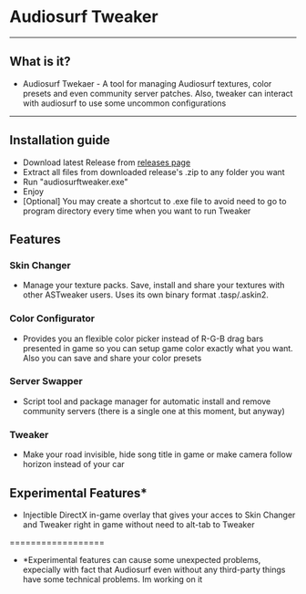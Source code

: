 # Audiosurf Tweaker
---
## What is it?
- Audiosurf Twekaer - A tool for managing Audiosurf textures, color presets and even community server patches. Also, tweaker can interact with audiosurf to use some uncommon configurations

---
## Installation guide 
- Download latest Release from [releases page](https://github.com/Unchpokable/Audiosurf-SkinChanger/releases)
- Extract all files from downloaded release's .zip to any folder you want
- Run "audiosurftweaker.exe"
- Enjoy
- [Optional] You may create a shortcut to .exe file to avoid need to go to program directory every time when you want to run Tweaker

## Features
### Skin Changer
- Manage your texture packs. Save, install and share your textures with other ASTweaker users. Uses its own binary format .tasp/.askin2. 
### Color Configurator
- Provides you an flexible color picker instead of R-G-B drag bars presented in game so you can setup game color exactly what you want. Also you can save and share your color presets
### Server Swapper 
- Script tool and package manager for automatic install and remove community servers (there is a single one at this moment, but anyway)
### Tweaker
- Make your road invisible, hide song title in game or make camera follow horizon instead of your car


## Experimental Features*
- Injectible DirectX in-game overlay that gives your acces to Skin Changer and Tweaker right in game without need to alt-tab to Tweaker

==================
- *Experimental features can cause some unexpected problems, expecially with fact that Audiosurf even without any third-party things have some technical problems. Im working on it
